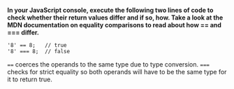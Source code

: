 **In your JavaScript console, execute the following two lines of code to check whether their return values differ and if so, how. Take a look at the MDN documentation on equality comparisons to read about how == and === differ.**

```
'8' == 8;   // true
'8' === 8;  // false
```

`==` coerces the operands to the same type due to type conversion. `===` checks for strict equality so both operands will have to be the same type for it to return true.

